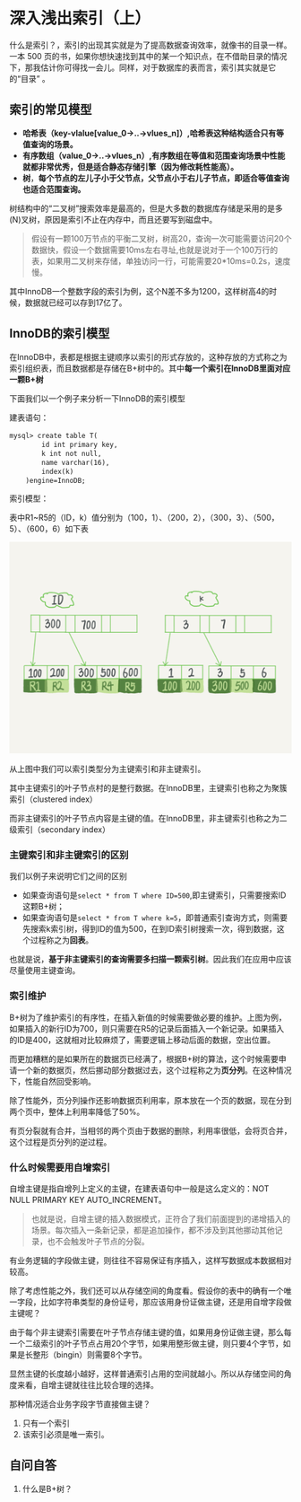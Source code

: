 # 深入浅出索引（上）

什么是索引？，索引的出现其实就是为了提高数据查询效率，就像书的目录一样。 一本 500 页的书，如果你想快速找到其中的某一个知识点，在不借助目录的情况下，那我估计你可得找一会儿。同样，对于数据库的表而言，索引其实就是它的“目录” 。

## 索引的常见模型

- **哈希表（key-vlalue[value_0->..->vlues_n]）,哈希表这种结构适合只有等值查询的场景。**
- **有序数组（value_0->..->vlues_n）,有序数组在等值和范围查询场景中性能就都非常优秀，但是适合静态存储引擎（因为修改耗性能高）。**
- **树**，**每个节点的左儿子小于父节点，父节点小于右儿子节点，即适合等值查询也适合范围查询。**

树结构中的“二叉树”搜索效率是最高的，但是大多数的数据库存储是采用的是多(N)叉树，原因是索引不止在内存中，而且还要写到磁盘中。

> 假设有一颗100万节点的平衡二叉树，树高20，查询一次可能需要访问20个数据快，假设一个数据需要10ms左右寻址,也就是说对于一个100万行的表，如果用二叉树来存储，单独访问一行，可能需要20*10ms=0.2s，速度慢。

其中InnoDB一个整数字段的索引为例，这个N差不多为1200，这样树高4的时候，数据就已经可以存到17亿了。

## InnoDB的索引模型

在InnoDB中，表都是根据主键顺序以索引的形式存放的，这种存放的方式称之为索引组织表，而且数据都是存储在B+树中的。其中**每一个索引在InnoDB里面对应一颗B+树**

下面我们以一个例子来分析一下InnoDB的索引模型

建表语句：

``` mysql
mysql> create table T(
		id int primary key,
		k int not null,
		name varchar(16),
		index(k)
	)engine=InnoDB;
```

索引模型：

表中R1~R5的（ID，k）值分别为（100，1）、（200，2），（300，3）、（500，5）、（600，6）如下表

![](../images/mysql45/picture/mysql45-04-01.png)



从上图中我们可以索引类型分为主键索引和非主键索引。

其中主键索引的叶子节点村的是整行数据。在InnoDB里，主键索引也称之为聚簇索引（clustered index）

而非主键索引的叶子节点内容是主键的值。在InnoDB里，非主键索引也称之为二级索引（secondary index） 

### 主键索引和非主键索引的区别

我们以例子来说明它们之间的区别

- 如果查询语句是`select * from T where ID=500`,即主键索引，只需要搜索ID这颗B+树；
- 如果查询语句是`select * from T where k=5`，即普通索引查询方式，则需要先搜索k索引树，得到ID的值为500，在到ID索引树搜索一次，得到数据，这个过程称之为**回表**。

也就是说，**基于非主键索引的查询需要多扫描一颗索引树**。因此我们在应用中应该尽量使用主键查询。

### 索引维护

B+树为了维护索引的有序性，在插入新值的时候需要做必要的维护。上图为例，如果插入的新行ID为700，则只需要在R5的记录后面插入一个新记录。如果插入的ID是400，这就相对比较麻烦了，需要逻辑上移动后面的数据，空出位置。

而更加糟糕的是如果所在的数据页已经满了，根据B+树的算法，这个时候需要申请一个新的数据页，然后挪动部分数据过去，这个过程称之为**页分列**。在这种情况下，性能自然回受影响。

除了性能外，页分列操作还影响数据页利用率，原本放在一个页的数据，现在分到两个页中，整体上利用率降低了50%。

有页分裂就有合并，当相邻的两个页由于数据的删除，利用率很低，会将页合并，这个过程是页分列的逆过程。

### 什么时候需要用自增索引

自增主键是指自增列上定义的主键，在建表语句中一般是这么定义的：NOT NULL PRIMARY KEY AUTO_INCREMENT。

> 也就是说，自增主键的插入数据模式，正符合了我们前面提到的递增插入的场景。每次插入一条新记录，都是追加操作，都不涉及到其他挪动其他记录，也不会触发叶子节点的分裂。

有业务逻辑的字段做主键，则往往不容易保证有序插入，这样写数据成本数据相对较高。

除了考虑性能之外，我们还可以从存储空间的角度看。假设你的表中的确有一个唯一字段，比如字符串类型的身份证号，那应该用身份证做主键，还是用自增字段做主键呢？

由于每个非主键索引需要在叶子节点存储主键的值，如果用身份证做主键，那么每一个二级索引的叶子节点占用20个字节，如果用整形做主键，则只要4个字节，如果是长整形（bingin）则需要8个字节。

显然主键的长度越小越好，这样普通索引占用的空间就越小。所以从存储空间的角度来看，自增主键就往往比较合理的选择。

那种情况适合业务字段字节直接做主键？

1. 只有一个索引
2. 该索引必须是唯一索引。



## 自问自答

1. 什么是B+树？

